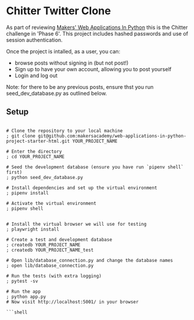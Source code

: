 # Chitter Twitter Clone

As part of reviewing [Makers' Web Applications In Python](https://github.com/makersacademy/web-applications-in-python/) this is the Chitter challenge in 'Phase 6'. This project includes hashed passwords and use of session authentication. 

Once the project is intalled, as a user, you can:
- browse posts without signing in (but not post!)
- Sign up to have your own account, allowing you to post yourself
- Login and log out

Note: for there to be any previous posts, ensure thst you run seed_dev_database.py as outlined below.

## Setup

```shell

# Clone the repository to your local machine
; git clone git@github.com:makersacademy/web-applications-in-python-project-starter-html.git YOUR_PROJECT_NAME

# Enter the directory
; cd YOUR_PROJECT_NAME

# Seed the development database (ensure you have run `pipenv shell` first)
; python seed_dev_database.py

# Install dependencies and set up the virtual environment
; pipenv install

# Activate the virtual environment
; pipenv shell


# Install the virtual browser we will use for testing
; playwright install

# Create a test and development database
; createdb YOUR_PROJECT_NAME
; createdb YOUR_PROJECT_NAME_test

# Open lib/database_connection.py and change the database names
; open lib/database_connection.py

# Run the tests (with extra logging)
; pytest -sv

# Run the app
; python app.py
# Now visit http://localhost:5001/ in your browser

```shell

